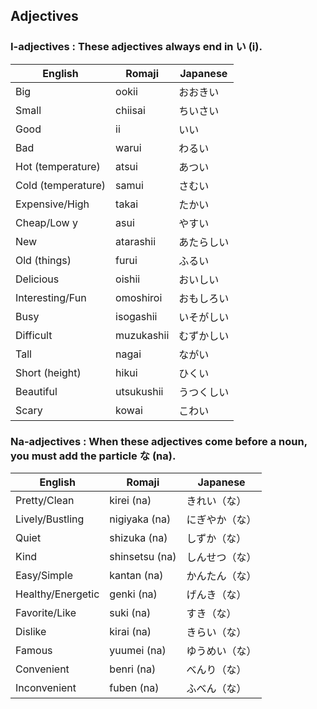 ## Adjectives

### I-adjectives : These adjectives always end in い (i).

| English            | Romaji     | Japanese   |
| ------------------ | ---------- | ---------- |
| Big                | ookii      | おおきい   |
| Small              | chiisai    | ちいさい   |
| Good               | ii         | いい       |
| Bad                | warui      | わるい     |
| Hot (temperature)  | atsui      | あつい     |
| Cold (temperature) | samui      | さむい     |
| Expensive/High     | takai      | たかい     |
| Cheap/Low y        | asui       | やすい     |
| New                | atarashii  | あたらしい |
| Old (things)       | furui      | ふるい     |
| Delicious          | oishii     | おいしい   |
| Interesting/Fun    | omoshiroi  | おもしろい |
| Busy               | isogashii  | いそがしい |
| Difficult          | muzukashii | むずかしい |
| Tall               | nagai      | ながい     |
| Short (height)     | hikui      | ひくい     |
| Beautiful          | utsukushii | うつくしい |
| Scary              | kowai      | こわい     |

### Na-adjectives : When these adjectives come before a noun, you must add the particle な (na).

| English           | Romaji         | Japanese       |
| ----------------- | -------------- | -------------- |
| Pretty/Clean      | kirei (na)     | きれい（な）   |
| Lively/Bustling   | nigiyaka (na)  | にぎやか（な） |
| Quiet             | shizuka (na)   | しずか（な）   |
| Kind              | shinsetsu (na) | しんせつ（な） |
| Easy/Simple       | kantan (na)    | かんたん（な） |
| Healthy/Energetic | genki (na)     | げんき（な）   |
| Favorite/Like     | suki (na)      | すき（な）     |
| Dislike           | kirai (na)     | きらい（な）   |
| Famous            | yuumei (na)    | ゆうめい（な） |
| Convenient        | benri (na)     | べんり（な）   |
| Inconvenient      | fuben (na)     | ふべん（な）   |
